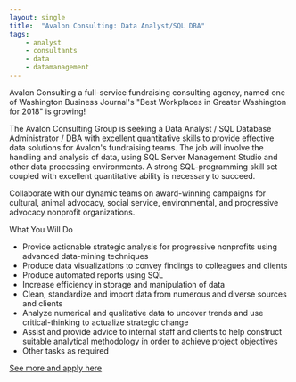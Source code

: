 ```yaml
---
layout: single
title:  "Avalon Consulting: Data Analyst/SQL DBA"
tags: 
    - analyst
    - consultants
    - data
    - datamanagement
---
```


Avalon Consulting a full-service fundraising consulting agency, named one of Washington Business Journal's "Best Workplaces in Greater Washington for 2018" is growing! 

The Avalon Consulting Group is seeking a Data Analyst / SQL Database Administrator / DBA with excellent quantitative skills to provide effective data solutions for Avalon's fundraising teams.  The job will involve the handling and analysis of data, using SQL Server Management Studio and other data processing environments. A strong SQL-programming skill set coupled with excellent quantitative ability is necessary to succeed. 

Collaborate with our dynamic teams on award-winning campaigns for cultural, animal advocacy, social service, environmental, and progressive advocacy nonprofit organizations. 

What You Will Do
* Provide actionable strategic analysis for progressive nonprofits using advanced data-mining techniques
* Produce data visualizations to convey findings to colleagues and clients
* Produce automated reports using SQL
* Increase efficiency in storage and manipulation of data
* Clean, standardize and import data from numerous and diverse sources and clients
* Analyze numerical and qualitative data to uncover trends and use critical-thinking to actualize strategic change
* Assist and provide advice to internal staff and clients to help construct suitable analytical methodology in order to achieve project objectives
* Other tasks as required

[See more and apply here](https://avalonconsulting.applicantpro.com/jobs/876499.html)

